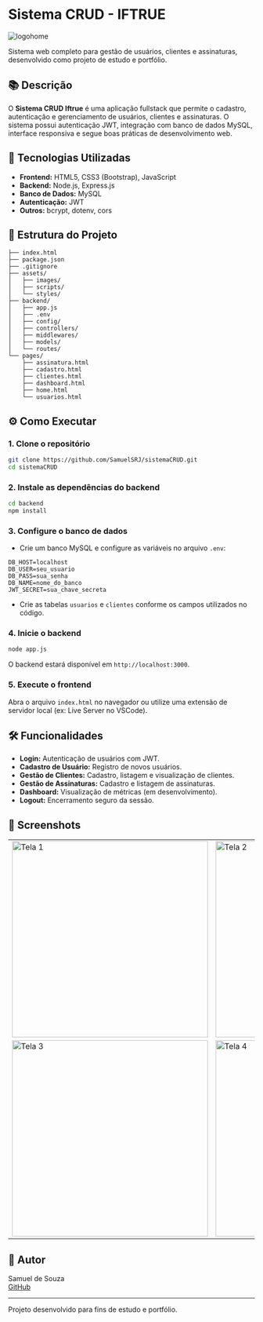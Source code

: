 # Sistema CRUD - IFTRUE
![logohome](https://github.com/user-attachments/assets/86bed189-97b0-4605-84ae-26dcd7a2409d)

Sistema web completo para gestão de usuários, clientes e assinaturas, desenvolvido como projeto de estudo e portfólio.

## 📚 Descrição

O **Sistema CRUD Iftrue** é uma aplicação fullstack que permite o cadastro, autenticação e gerenciamento de usuários, clientes e assinaturas. O sistema possui autenticação JWT, integração com banco de dados MySQL, interface responsiva e segue boas práticas de desenvolvimento web.

## 🚀 Tecnologias Utilizadas

- **Frontend:** HTML5, CSS3 (Bootstrap), JavaScript
- **Backend:** Node.js, Express.js
- **Banco de Dados:** MySQL
- **Autenticação:** JWT
- **Outros:** bcrypt, dotenv, cors

## 📂 Estrutura do Projeto

```
├── index.html
├── package.json
├── .gitignore
├── assets/
│   ├── images/
│   ├── scripts/
│   └── styles/
├── backend/
│   ├── app.js
│   ├── .env
│   ├── config/
│   ├── controllers/
│   ├── middlewares/
│   ├── models/
│   └── routes/
└── pages/
    ├── assinatura.html
    ├── cadastro.html
    ├── clientes.html
    ├── dashboard.html
    ├── home.html
    └── usuarios.html
```

## ⚙️ Como Executar

### 1. Clone o repositório

```sh
git clone https://github.com/SamuelSRJ/sistemaCRUD.git
cd sistemaCRUD
```

### 2. Instale as dependências do backend

```sh
cd backend
npm install
```

### 3. Configure o banco de dados

- Crie um banco MySQL e configure as variáveis no arquivo `.env`:

```
DB_HOST=localhost
DB_USER=seu_usuario
DB_PASS=sua_senha
DB_NAME=nome_do_banco
JWT_SECRET=sua_chave_secreta
```

- Crie as tabelas `usuarios` e `clientes` conforme os campos utilizados no código.

### 4. Inicie o backend

```sh
node app.js
```

O backend estará disponível em `http://localhost:3000`.

### 5. Execute o frontend

Abra o arquivo `index.html` no navegador ou utilize uma extensão de servidor local (ex: Live Server no VSCode).

## 🛠️ Funcionalidades

- **Login:** Autenticação de usuários com JWT.
- **Cadastro de Usuário:** Registro de novos usuários.
- **Gestão de Clientes:** Cadastro, listagem e visualização de clientes.
- **Gestão de Assinaturas:** Cadastro e listagem de assinaturas.
- **Dashboard:** Visualização de métricas (em desenvolvimento).
- **Logout:** Encerramento seguro da sessão.

## 📸 Screenshots

<table>
  <tr>
    <td><img src="https://github.com/user-attachments/assets/669f76ee-c8e3-48bc-b625-9661f846523f" width="400" alt="Tela 1"/></td>
    <td><img src="https://github.com/user-attachments/assets/685744f4-d5e9-4885-ad9b-508399a18b05" width="400" alt="Tela 2"/></td>
  </tr>
  <tr>
    <td><img src="https://github.com/user-attachments/assets/f446948f-de99-40e8-a064-569047434a95" width="400" alt="Tela 3"/></td>
    <td><img src="https://github.com/user-attachments/assets/5816c774-a8fb-4fd0-be95-106ccd04e0fd" width="400" alt="Tela 4"/></td>
  </tr>
</table>



## 👤 Autor

Samuel de Souza  
[GitHub](https://github.com/SamuelSRJ)

---

Projeto desenvolvido para fins de estudo e portfólio.
